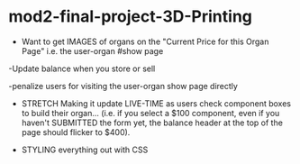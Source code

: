 # mod2-final-project-3D-Printing

- Want to get IMAGES of organs on the "Current Price for this Organ Page" i.e. the user-organ #show page

-Update balance when you store or sell

-penalize users for visiting the user-organ show page directly

- STRETCH Making it update LIVE-TIME as users check component boxes to build their organ... (i.e. if you select a $100 component, even if you haven't SUBMITTED the form yet, the balance header at the top of the page should flicker to $400). 

- STYLING everything out with CSS
